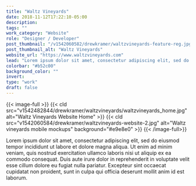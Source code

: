 ```yaml
---
title: "Waltz Vineyards"
date: 2018-11-12T17:22:10-05:00
description:
tags: ""
work_category: "Website"
role: "Designer / Developer"
post_thumbnail: "/v1542060582/drewkramer/waltzvineyards-feature-reg.jpg"
post_thumbnail_alt: "Waltz Vineyards"
website_url: "https://www.waltzvineyards.com"
lead: "Lorem ipsum dolor sit amet, consectetur adipiscing elit, sed do eiusmod tempor incididunt ut labore et dolore magna aliqua. Ut enim ad minim veniam, quis nostrud exercitation ullamco laboris nisi ut aliquip ex ea commodo consequat. Duis aute irure dolor in reprehenderit in voluptate velit esse cillum dolore eu fugiat nulla pariatur."
colorbar: "#b52c00"
background_color: ""
invert:
type: "work"
draft: false
---
```


{{< image-full >}}
{{< cld src="v1542482844/drewkramer/waltzvineyards/waltzvineyards_home.jpg" alt="Waltz Vineyards Website Home" >}}
{{< cld src="v1542060584/drewkramer/waltzvineyards-website-2.jpg" alt="Waltz vineyards mobile mockups" background="#e9e8e0" >}}
{{< /image-full>}}

Lorem ipsum dolor sit amet, consectetur adipiscing elit, sed do eiusmod tempor incididunt ut labore et dolore magna aliqua. Ut enim ad minim veniam, quis nostrud exercitation ullamco laboris nisi ut aliquip ex ea commodo consequat. Duis aute irure dolor in reprehenderit in voluptate velit esse cillum dolore eu fugiat nulla pariatur. Excepteur sint occaecat cupidatat non proident, sunt in culpa qui officia deserunt mollit anim id est laborum.